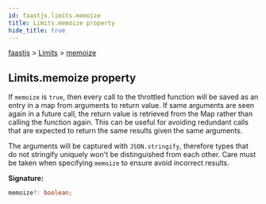 ```yaml
---
id: faastjs.limits.memoize
title: Limits.memoize property
hide_title: true
---
```

[faastjs](./faastjs.md) &gt; [Limits](./faastjs.limits.md) &gt; [memoize](./faastjs.limits.memoize.md)

## Limits.memoize property

If `memoize` is `true`<!-- -->, then every call to the throttled function will be saved as an entry in a map from arguments to return value. If same arguments are seen again in a future call, the return value is retrieved from the Map rather than calling the function again. This can be useful for avoiding redundant calls that are expected to return the same results given the same arguments.

The arguments will be captured with `JSON.stringify`<!-- -->, therefore types that do not stringify uniquely won't be distinguished from each other. Care must be taken when specifying `memoize` to ensure avoid incorrect results.

<b>Signature:</b>

```typescript
memoize?: boolean;
```